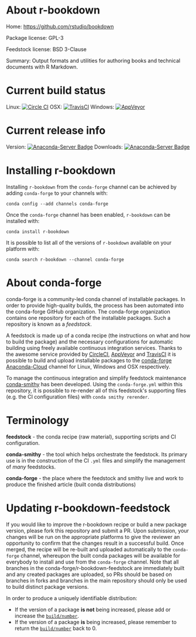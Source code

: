 About r-bookdown
================

Home: https://github.com/rstudio/bookdown

Package license: GPL-3

Feedstock license: BSD 3-Clause

Summary: Output formats and utilities for authoring books and technical documents with R Markdown.



Current build status
====================

Linux: [![Circle CI](https://circleci.com/gh/conda-forge/r-bookdown-feedstock.svg?style=shield)](https://circleci.com/gh/conda-forge/r-bookdown-feedstock)
OSX: [![TravisCI](https://travis-ci.org/conda-forge/r-bookdown-feedstock.svg?branch=master)](https://travis-ci.org/conda-forge/r-bookdown-feedstock)
Windows: [![AppVeyor](https://ci.appveyor.com/api/projects/status/github/conda-forge/r-bookdown-feedstock?svg=True)](https://ci.appveyor.com/project/conda-forge/r-bookdown-feedstock/branch/master)

Current release info
====================
Version: [![Anaconda-Server Badge](https://anaconda.org/conda-forge/r-bookdown/badges/version.svg)](https://anaconda.org/conda-forge/r-bookdown)
Downloads: [![Anaconda-Server Badge](https://anaconda.org/conda-forge/r-bookdown/badges/downloads.svg)](https://anaconda.org/conda-forge/r-bookdown)

Installing r-bookdown
=====================

Installing `r-bookdown` from the `conda-forge` channel can be achieved by adding `conda-forge` to your channels with:

```
conda config --add channels conda-forge
```

Once the `conda-forge` channel has been enabled, `r-bookdown` can be installed with:

```
conda install r-bookdown
```

It is possible to list all of the versions of `r-bookdown` available on your platform with:

```
conda search r-bookdown --channel conda-forge
```


About conda-forge
=================

conda-forge is a community-led conda channel of installable packages.
In order to provide high-quality builds, the process has been automated into the
conda-forge GitHub organization. The conda-forge organization contains one repository
for each of the installable packages. Such a repository is known as a *feedstock*.

A feedstock is made up of a conda recipe (the instructions on what and how to build
the package) and the necessary configurations for automatic building using freely
available continuous integration services. Thanks to the awesome service provided by
[CircleCI](https://circleci.com/), [AppVeyor](http://www.appveyor.com/)
and [TravisCI](https://travis-ci.org/) it is possible to build and upload installable
packages to the [conda-forge](https://anaconda.org/conda-forge)
[Anaconda-Cloud](http://docs.anaconda.org/) channel for Linux, Windows and OSX respectively.

To manage the continuous integration and simplify feedstock maintenance
[conda-smithy](http://github.com/conda-forge/conda-smithy) has been developed.
Using the ``conda-forge.yml`` within this repository, it is possible to re-render all of
this feedstock's supporting files (e.g. the CI configuration files) with ``conda smithy rerender``.


Terminology
===========

**feedstock** - the conda recipe (raw material), supporting scripts and CI configuration.

**conda-smithy** - the tool which helps orchestrate the feedstock.
                   Its primary use is in the construction of the CI ``.yml`` files
                   and simplify the management of *many* feedstocks.

**conda-forge** - the place where the feedstock and smithy live and work to
                  produce the finished article (built conda distributions)


Updating r-bookdown-feedstock
=============================

If you would like to improve the r-bookdown recipe or build a new
package version, please fork this repository and submit a PR. Upon submission,
your changes will be run on the appropriate platforms to give the reviewer an
opportunity to confirm that the changes result in a successful build. Once
merged, the recipe will be re-built and uploaded automatically to the
`conda-forge` channel, whereupon the built conda packages will be available for
everybody to install and use from the `conda-forge` channel.
Note that all branches in the conda-forge/r-bookdown-feedstock are
immediately built and any created packages are uploaded, so PRs should be based
on branches in forks and branches in the main repository should only be used to
build distinct package versions.

In order to produce a uniquely identifiable distribution:
 * If the version of a package **is not** being increased, please add or increase
   the [``build/number``](http://conda.pydata.org/docs/building/meta-yaml.html#build-number-and-string).
 * If the version of a package **is** being increased, please remember to return
   the [``build/number``](http://conda.pydata.org/docs/building/meta-yaml.html#build-number-and-string)
   back to 0.
